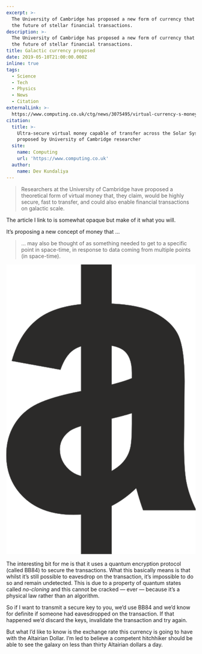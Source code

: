 ```yaml
---
excerpt: >-
  The University of Cambridge has proposed a new form of currency that could be
  the future of stellar financial transactions.
description: >-
  The University of Cambridge has proposed a new form of currency that could be
  the future of stellar financial transactions.
title: Galactic currency proposed
date: 2019-05-10T21:00:00.000Z
inline: true
tags:
  - Science
  - Tech
  - Physics
  - News
  - Citation
externalLink: >-
  https://www.computing.co.uk/ctg/news/3075495/virtual-currency-s-money-quantum-cambridge
citation:
  title: >-
    Ultra-secure virtual money capable of transfer across the Solar System
    proposed by University of Cambridge researcher
  site:
    name: Computing
    url: 'https://www.computing.co.uk'
  author:
    name: Dev Kundaliya
---
```

> Researchers at the University of Cambridge have proposed a theoretical form of virtual money that, they claim, would be highly secure, fast to transfer, and could also enable financial transactions on galactic scale.

The article I link to is somewhat opaque but make of it what you will.

It’s proposing a new concept of money that …

> … may also be thought of as something needed to get to a specific point in space-time, in response to data coming from multiple points (in space-time).

![Altarian dollar symbol.](/assets/images/posts/2019/05/2019-05-10-altarian-dollar.png "class=s33 right|@itemprop=image")

The interesting bit for me is that it uses a quantum encryption protocol (called BB84) to secure the transactions. What this basically means is that whilst it’s still possible to eavesdrop on the transaction, it’s impossible to do so and remain undetected. This is due to a property of quantum states called _no-cloning_ and this cannot be cracked — ever — because it’s a physical law rather than an algorithm.

So if I want to transmit a secure key to you, we’d use BB84 and we’d know for definite if someone had eavesdropped on the transaction. If that happened we’d discard the keys, invalidate the transaction and try again. 

But what I’d like to know is the exchange rate this currency is going to have with the Altairian Dollar. I’m led to believe a competent hitchhiker should be able to see the galaxy on less than thirty Altairian dollars a day.




